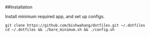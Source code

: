 ##Installation

Install minimum required app, and set up configs.


```
git clone https://github.com/bishwahang/dotfiles.git ~/.dotfiles
cd ~/.dotfiles && ./bare_minimum.sh && ./config.sh
```
